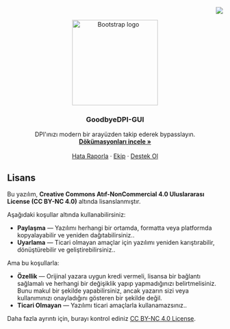 <div align="right">
  <a href="./README.md">
    <img src="https://img.shields.io/badge/english-lang?style=flat&label=lang&color=%234933ff">
  </a>
</div>


<p align="center">
  <a href="https://github.com/p0unter">
    <img src="https://github.com/user-attachments/assets/da755ae2-a402-4876-ae8e-b518743d1f20" alt="Bootstrap logo" width="200" height="200">
  </a>
</p>
<h3 align="center">
  GoodbyeDPI-GUI
</h3>
<p align="center">
  DPI'ınızı modern bir arayüzden takip ederek bypasslayın.
  <br>
  <a href="#"><strong>Dökümasyonları incele »</strong></a>
  <br>
  <br>
  <a href="#">Hata Raporla</a>
  ·
  <a href="#">Ekip</a>
  ·
  <a href="#">Destek Ol</a>
</p>

## Lisans

Bu yazılım, **Creative Commons Atıf-NonCommercial 4.0 Uluslararası License (CC BY-NC 4.0)** altında lisanslanmıştır.

Aşağıdaki koşullar altında kullanabilirsiniz:
- **Paylaşma** — Yazılımı herhangi bir ortamda, formatta veya platformda kopyalayabilir ve yeniden dağıtabilirsiniz..
- **Uyarlama** — Ticari olmayan amaçlar için yazılımı yeniden karıştırabilir, dönüştürebilir ve geliştirebilirsiniz..

Ama bu koşullarla:
- **Özellik** — Orijinal yazara uygun kredi vermeli, lisansa bir bağlantı sağlamalı ve herhangi bir değişiklik yapıp yapmadığınızı belirtmelisiniz. Bunu makul bir şekilde yapabilirsiniz, ancak yazarın sizi veya kullanımınızı onayladığını gösteren bir şekilde değil.
- **Ticari Olmayan** — Yazılımı ticari amaçlarla kullanamazsınız..

Daha fazla ayrıntı için, burayı kontrol ediniz [CC BY-NC 4.0 License](https://creativecommons.org/licenses/by-nc/4.0/).
